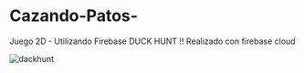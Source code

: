 # Cazando-Patos-
Juego 2D - Utilizando Firebase
DUCK HUNT !! Realizado con firebase cloud 


![dackhunt](https://user-images.githubusercontent.com/69445175/107314049-9e533000-6a72-11eb-89d6-d159cd28e700.gif)

